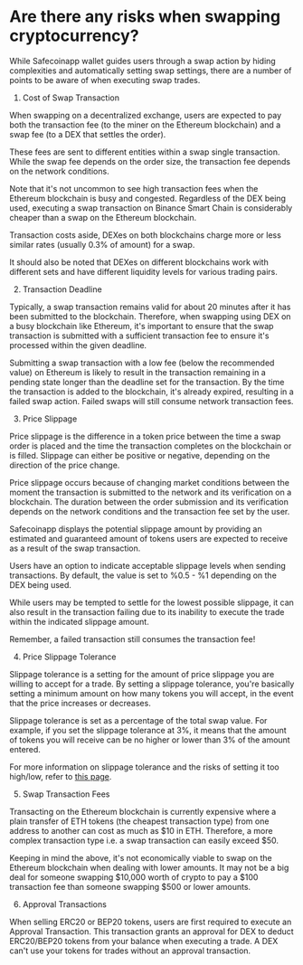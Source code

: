 # Are there any risks when swapping cryptocurrency?

While Safecoinapp wallet guides users through a swap action by hiding complexities and automatically setting swap settings, there are a number of points to be aware of when executing swap trades.

1. Cost of Swap Transaction

When swapping on a decentralized exchange, users are expected to pay both the transaction fee (to the miner on the Ethereum blockchain) and a swap fee (to a DEX that settles the order).

These fees are sent to different entities within a swap single transaction. While the swap fee depends on the order size, the transaction fee depends on the network conditions.

Note that it's not uncommon to see high transaction fees when the Ethereum blockchain is busy and congested. Regardless of the DEX being used, executing a swap transaction on Binance Smart Chain is considerably cheaper than a swap on the Ethereum blockchain.

Transaction costs aside, DEXes on both blockchains charge more or less similar rates (usually 0.3% of amount) for a swap.

It should also be noted that DEXes on different blockchains work with different sets and have different liquidity levels for various trading pairs.

2. Transaction Deadline

Typically, a swap transaction remains valid for about 20 minutes after it has been submitted to the blockchain. Therefore, when swapping using DEX on a busy blockchain like Ethereum, it's important to ensure that the swap transaction is submitted with a sufficient transaction fee to ensure it's processed within the given deadline.

Submitting a swap transaction with a low fee (below the recommended value) on Ethereum is likely to result in the transaction remaining in a pending state longer than the deadline set for the transaction. By the time the transaction is added to the blockchain, it's already expired, resulting in a failed swap action. Failed swaps will still consume network transaction fees.

3. Price Slippage

Price slippage is the difference in a token price between the time a swap order is placed and the time the transaction completes on the blockchain or is filled. Slippage can either be positive or negative, depending on the direction of the price change.

Price slippage occurs because of changing market conditions between the moment the transaction is submitted to the network and its verification on a blockchain. The duration between the order submission and its verification depends on the network conditions and the transaction fee set by the user.

Safecoinapp displays the potential slippage amount by providing an estimated and guaranteed amount of tokens users are expected to receive as a result of the swap transaction.

Users have an option to indicate acceptable slippage levels when sending transactions. By default, the value is set to %0.5 - %1 depending on the DEX being used.

While users may be tempted to settle for the lowest possible slippage, it can also result in the transaction failing due to its inability to execute the trade within the indicated slippage amount.

Remember, a failed transaction still consumes the transaction fee!

4. Price Slippage Tolerance

Slippage tolerance is a setting for the amount of price slippage you are willing to accept for a trade. By setting a slippage tolerance, you're basically setting a minimum amount on how many tokens you will accept, in the event that the price increases or decreases.

Slippage tolerance is set as a percentage of the total swap value. For example, if you set the slippage tolerance at 3%, it means that the amount of tokens you will receive can be no higher or lower than 3% of the amount entered.

For more information on slippage tolerance and the risks of setting it too high/low, refer to [this page](https://help.1inch.io/en/articles/4585126-what-is-the-slippage-tolerance-setting).

5. Swap Transaction Fees

Transacting on the Ethereum blockchain is currently expensive where a plain transfer of ETH tokens (the cheapest transaction type) from one address to another can cost as much as $10 in ETH. Therefore, a more complex transaction type i.e. a swap transaction can easily exceed $50.

Keeping in mind the above, it's not economically viable to swap on the Ethereum blockchain when dealing with lower amounts. It may not be a big deal for someone swapping $10,000 worth of crypto to pay a $100 transaction fee than someone swapping $500 or lower amounts.

6. Approval Transactions

When selling ERC20 or BEP20 tokens, users are first required to execute an Approval Transaction. This transaction grants an approval for DEX to deduct ERC20/BEP20 tokens from your balance when executing a trade. A DEX can't use your tokens for trades without an approval transaction.

